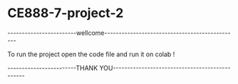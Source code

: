 # CE888-7-project-2

------------------------wellcome----------------------------------------------- 

To run the project open the code file and run it on colab ! 



------------------------THANK YOU-----------------------------------------------
